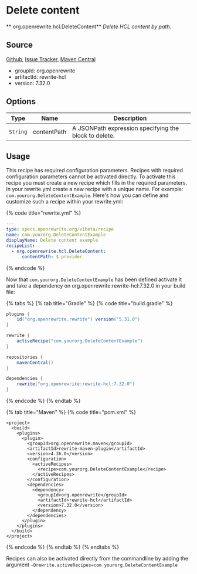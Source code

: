 # Delete content

** org.openrewrite.hcl.DeleteContent**
_Delete HCL content by path._

## Source

[Github](https://github.com/openrewrite/rewrite-hcl), [Issue Tracker](https://github.com/openrewrite/rewrite-hcl/issues), [Maven Central](https://search.maven.org/artifact/org.openrewrite/rewrite-hcl/7.32.0/jar)

* groupId: org.openrewrite
* artifactId: rewrite-hcl
* version: 7.32.0

## Options

| Type | Name | Description |
| -- | -- | -- |
| `String` | contentPath | A JSONPath expression specifying the block to delete. |


## Usage

This recipe has required configuration parameters. Recipes with required configuration parameters cannot be activated directly. To activate this recipe you must create a new recipe which fills in the required parameters. In your rewrite.yml create a new recipe with a unique name. For example: `com.yourorg.DeleteContentExample`.
Here's how you can define and customize such a recipe within your rewrite.yml:

{% code title="rewrite.yml" %}
```yaml
---
type: specs.openrewrite.org/v1beta/recipe
name: com.yourorg.DeleteContentExample
displayName: Delete content example
recipeList:
  - org.openrewrite.hcl.DeleteContent:
      contentPath: $.provider
```
{% endcode %}

Now that `com.yourorg.DeleteContentExample` has been defined activate it and take a dependency on org.openrewrite:rewrite-hcl:7.32.0 in your build file:

{% tabs %}
{% tab title="Gradle" %}
{% code title="build.gradle" %}
```groovy
plugins {
    id("org.openrewrite.rewrite") version("5.31.0")
}

rewrite {
    activeRecipe("com.yourorg.DeleteContentExample")
}

repositories {
    mavenCentral()
}

dependencies {
    rewrite("org.openrewrite:rewrite-hcl:7.32.0")
}
```
{% endcode %}
{% endtab %}

{% tab title="Maven" %}
{% code title="pom.xml" %}
```markup
<project>
  <build>
    <plugins>
      <plugin>
        <groupId>org.openrewrite.maven</groupId>
        <artifactId>rewrite-maven-plugin</artifactId>
        <version>4.36.0</version>
        <configuration>
          <activeRecipes>
            <recipe>com.yourorg.DeleteContentExample</recipe>
          </activeRecipes>
        </configuration>
        <dependencies>
          <dependency>
            <groupId>org.openrewrite</groupId>
            <artifactId>rewrite-hcl</artifactId>
            <version>7.32.0</version>
          </dependency>
        </dependencies>
      </plugin>
    </plugins>
  </build>
</project>
```
{% endcode %}
{% endtab %}
{% endtabs %}

Recipes can also be activated directly from the commandline by adding the argument `-Drewrite.activeRecipes=com.yourorg.DeleteContentExample`
